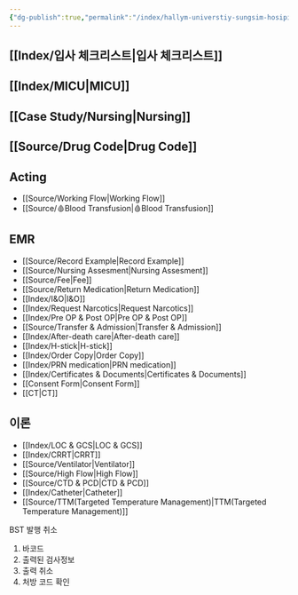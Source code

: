 ```yaml
---
{"dg-publish":true,"permalink":"/index/hallym-universtiy-sungsim-hosipital/","created":"2025-09-14T11:28:16.000+09:00","updated":"2025-10-20T20:32:39.609+09:00"}
---
```


## [[Index/입사 체크리스트\|입사 체크리스트]]

## [[Index/MICU\|MICU]]
## [[Case Study/Nursing\|Nursing]]
## [[Source/Drug Code\|Drug Code]]
## Acting
- [[Source/Working Flow\|Working Flow]]
- [[Source/🩸Blood Transfusion\|🩸Blood Transfusion]]

## EMR
- [[Source/Record Example\|Record Example]]
- [[Source/Nursing Assesment\|Nursing Assesment]]
- [[Source/Fee\|Fee]]
- [[Source/Return Medication\|Return Medication]]
- [[Index/I&O\|I&O]]
- [[Index/Request Narcotics\|Request Narcotics]]
- [[Index/Pre OP & Post OP\|Pre OP & Post OP]]
- [[Source/Transfer & Admission\|Transfer & Admission]]
- [[Index/After-death care\|After-death care]]
- [[Index/H-stick\|H-stick]]
- [[Index/Order Copy\|Order Copy]]
- [[Index/PRN medication\|PRN medication]]
- [[Index/Certificates & Documents\|Certificates & Documents]]
- [[Consent Form\|Consent Form]]
- [[CT\|CT]]
## 이론
- [[Index/LOC & GCS\|LOC & GCS]]
- [[Index/CRRT\|CRRT]]
- [[Source/Ventilator\|Ventilator]]
- [[Source/High Flow\|High Flow]]
- [[Source/CTD & PCD\|CTD & PCD]]
- [[Index/Catheter\|Catheter]]
- [[Source/TTM(Targeted Temperature Management)\|TTM(Targeted Temperature Management)]]


BST 발행 취소
1. 바코드
2. 출력된 검사정보
3. 출력 취소 
4. 처방 코드 확인 